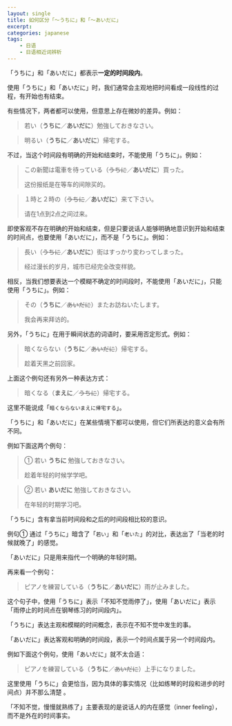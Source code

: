 ```yaml
---
layout: single
title: 如何区分「～うちに」和「～あいだに」
excerpt: 
categories: japanese
tags:
    - 日语
    - 日语相近词辨析
---
```


「うちに」和「あいだに」都表示**一定的时间段内**。

使用「うちに」和「あいだに」时，我们通常会主观地把时间看成一段线性的过程，有开始也有结束。

有些情况下，两者都可以使用，但意思上存在微妙的差异。例如：

> 若い（**うちに**／**あいだに**）勉強しておきなさい。

> 明るい（**うちに**／**あいだに**）帰宅する。

不过，当这个时间段有明确的开始和结束时，不能使用「うちに」。例如：

> この新聞は電車を待っている（~~うちに~~／**あいだに**）買った。
> 
> 这份报纸是在等车的间隙买的。

> １時と２時の（~~うちに~~／**あいだに**）来て下さい。
>
> 请在1点到2点之间过来。

即使客观不存在明确的开始和结束，但是只要说话人能够明确地意识到开始和结束的时间点，也要使用「あいだに」，而不是「うちに」。例如：

> 長い（~~うちに~~／**あいだに**）街はすっかり変わってしまった。
>
> 经过漫长的岁月，城市已经完全改变样貌。

相反，当我们想要表达一个模糊不确定的时间段时，不能使用「あいだに」，只能使用「うちに」。例如：

> その（**うちに**／~~あいだに~~）またお訪ねいたします。
>
> 我会再来拜访的。

另外，「うちに」在用于瞬间状态的词语时，要采用否定形式。例如：

> 暗くならない（**うちに**／~~あいだに~~）帰宅する。
>
> 趁着天黑之前回家。

上面这个例句还有另外一种表达方式：

> 暗くなる（**まえに**／~~うちに~~）帰宅する。

这里不能说成「`暗くならないまえに帰宅する`」。


「うちに」和「あいだに」在某些情境下都可以使用，但它们所表达的意义会有所不同。

例如下面这两个例句：

> ① 若い **うちに** 勉強しておきなさい。
>
> 趁着年轻的时候学学吧。

> ② 若い **あいだに** 勉強しておきなさい。
>
> 在年轻的时期学习吧。

「うちに」含有拿当前时间段和之后的时间段相比较的意识。

例句① 通过「うちに」暗含了「`若い`」和「`老いた`」的对比，表达出了「当老的时候就晚了」的感觉。

「あいだに」只是用来指代一个明确的年轻时期。

再来看一个例句：

> ピアノを練習している（**うちに**／**あいだに**）雨が止みました。

这个句子中，使用「うちに」表示「不知不觉雨停了」，使用「あいだに」表示「雨停止的时间点在钢琴练习的时间段内」。

「うちに」表达主观和模糊的时间概念，表示在不知不觉中发生的事。

「あいだに」表达客观和明确的时间段，表示一个时间点属于另一个时间段内。

例如下面这个例句，使用「あいだに」就不太合适：

> ピアノを練習している（**うちに**／~~あいだに~~）上手になりました。

这里使用「うちに」会更恰当，因为具体的事实情况（比如练琴的时段和进步的时间点）并不那么清楚 。

「不知不觉，慢慢就熟练了」主要表现的是说话人的内在感觉（inner feeling），而不是外在的时间事实。
